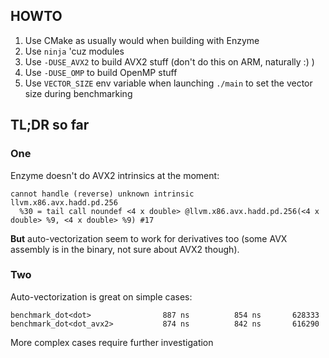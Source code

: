## HOWTO

1. Use CMake as usually would when building with Enzyme
1. Use `ninja` 'cuz modules
1. Use `-DUSE_AVX2` to build AVX2 stuff (don't do this on ARM, naturally :) )
1. Use `-DUSE_OMP` to build OpenMP stuff
1. Use `VECTOR_SIZE` env variable when launching `./main` to set the vector
   size during benchmarking


## TL;DR so far

### One

Enzyme doesn't do AVX2 intrinsics at the moment:
```
cannot handle (reverse) unknown intrinsic
llvm.x86.avx.hadd.pd.256
  %30 = tail call noundef <4 x double> @llvm.x86.avx.hadd.pd.256(<4 x double> %9, <4 x double> %9) #17
```

**But** auto-vectorization seem to work for derivatives too (some AVX assembly
is in the binary, not sure about AVX2 though).

### Two

Auto-vectorization is great on simple cases:
```
benchmark_dot<dot>                887 ns          854 ns       628333
benchmark_dot<dot_avx2>           874 ns          842 ns       616290
```

More complex cases require further investigation
